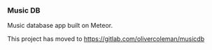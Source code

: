### Music DB

Music database app built on Meteor.

This project has moved to https://gitlab.com/olivercoleman/musicdb
